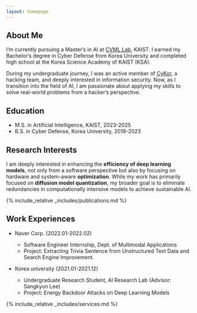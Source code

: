 ```yaml
---
layout: homepage
---
```


## About Me

I’m currently pursuing a Master’s in AI at [CVML Lab](https://sites.google.com/view/cvml-kaist), KAIST. I earned my Bachelor’s degree in Cyber Defense from Korea University and completed high school at the Korea Science Academy of KAIST (KSA).

During my undergraduate journey, I was an active member of [CyKor](https://ctftime.org/team/369), a hacking team, and deeply interested in information security. Now, as I transition into the field of AI, I am passionate about applying my skills to solve real-world problems from a hacker’s perspective.

## Education 
- M.S. in Artificial Intelligence, KAIST, 2023-2025
- B.S. in Cyber Defense, Korea University, 2019-2023

## Research Interests

I am deeply interested in enhancing the **efficiency of deep learning models**, not only from a software perspective but also by focusing on hardware and system-aware **optimization**. While my work has primarily focused on **diffusion model quantization**, my broader goal is to eliminate redundancies in computationally intensive models to achieve sustainable AI.

<!-- ## News

- **[Jan. 2025]** Our paper about Diffusion Quantization is accepted to ICLR 2025.
- **[Jun. 2024]** Our paper about Quantization-aware Fine-Tuning is accepted to ECCV 2024. -->

{% include_relative _includes/publications.md %}

## Work Experiences
- Naver Corp. (2022.01-2022.02)
  - Software Engineer Internship, Dept. of Multimodal Applications
  - Project: Extracting Trivia Sentence from Unstructured Text Data and Search Engine Improvement.

- Korea university (2021.01-2021.12)
  - Undergraduate Research Student, AI Research Lab (Advisor: Sangkyun Lee)
  - Project: Energy Backdoor Attacks on Deep Learning Models

{% include_relative _includes/services.md %}

